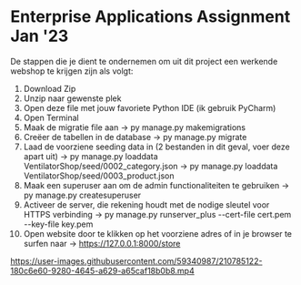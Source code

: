 # Enterprise Applications Assignment Jan '23

De stappen die je dient te ondernemen om uit dit project een werkende webshop te krijgen zijn als volgt:
1. Download Zip
2. Unzip naar gewenste plek
3. Open deze file met jouw favoriete Python IDE (ik gebruik PyCharm)
4. Open Terminal
5. Maak de migratie file aan
-> py manage.py makemigrations
6. Creëer de tabellen in de database
-> py manage.py migrate
7. Laad de voorziene seeding data in (2 bestanden in dit geval, voer deze apart uit)
-> py manage.py loaddata VentilatorShop/seed/0002_category.json
-> py manage.py loaddata VentilatorShop/seed/0003_product.json
8. Maak een superuser aan om de admin functionaliteiten te gebruiken
-> py manage.py createsuperuser
9. Activeer de server, die rekening houdt met de nodige sleutel voor HTTPS verbinding
-> py manage.py runserver_plus --cert-file cert.pem --key-file key.pem
10. Open website door te klikken op het voorziene adres of in je browser te surfen naar
-> https://127.0.0.1:8000/store


https://user-images.githubusercontent.com/59340987/210785122-180c6e60-9280-4645-a629-a65caf18b0b8.mp4

